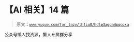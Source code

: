 # 【AI 相关】14 篇

> 原文：[`www.yuque.com/for_lazy/thfiu8/hdlp3agoa4pqcoxa`](https://www.yuque.com/for_lazy/thfiu8/hdlp3agoa4pqcoxa)

公众号懒人找资源，懒人专属群分享